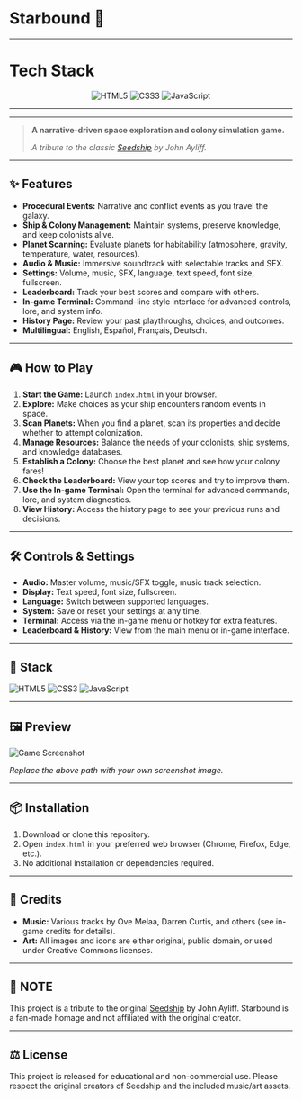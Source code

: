 # Starbound 🚀
---
# Tech Stack
<p align="center">
  <img src="https://img.shields.io/badge/HTML5-E34F26?style=for-the-badge&logo=html5&logoColor=white" alt="HTML5"/>
  <img src="https://img.shields.io/badge/CSS3-1572B6?style=for-the-badge&logo=css3&logoColor=white" alt="CSS3"/>
  <img src="https://img.shields.io/badge/JavaScript-F7DF1E?style=for-the-badge&logo=javascript&logoColor=black" alt="JavaScript"/>
</p>

---

---

> **A narrative-driven space exploration and colony simulation game.**
> 
> _A tribute to the classic [Seedship](https://www.seedshipgame.com/) by John Ayliff._

---

## ✨ Features

- **Procedural Events:** Narrative and conflict events as you travel the galaxy.
- **Ship & Colony Management:** Maintain systems, preserve knowledge, and keep colonists alive.
- **Planet Scanning:** Evaluate planets for habitability (atmosphere, gravity, temperature, water, resources).
- **Audio & Music:** Immersive soundtrack with selectable tracks and SFX.
- **Settings:** Volume, music, SFX, language, text speed, font size, fullscreen.
- **Leaderboard:** Track your best scores and compare with others.
- **In-game Terminal:** Command-line style interface for advanced controls, lore, and system info.
- **History Page:** Review your past playthroughs, choices, and outcomes.
- **Multilingual:** English, Español, Français, Deutsch.

---

## 🎮 How to Play

1. **Start the Game:** Launch `index.html` in your browser.
2. **Explore:** Make choices as your ship encounters random events in space.
3. **Scan Planets:** When you find a planet, scan its properties and decide whether to attempt colonization.
4. **Manage Resources:** Balance the needs of your colonists, ship systems, and knowledge databases.
5. **Establish a Colony:** Choose the best planet and see how your colony fares!
6. **Check the Leaderboard:** View your top scores and try to improve them.
7. **Use the In-game Terminal:** Open the terminal for advanced commands, lore, and system diagnostics.
8. **View History:** Access the history page to see your previous runs and decisions.

---

## 🛠️ Controls & Settings

- **Audio:** Master volume, music/SFX toggle, music track selection.
- **Display:** Text speed, font size, fullscreen.
- **Language:** Switch between supported languages.
- **System:** Save or reset your settings at any time.
- **Terminal:** Access via the in-game menu or hotkey for extra features.
- **Leaderboard & History:** View from the main menu or in-game interface.

---

## 🚀 Stack

<p>
  <img src="https://img.shields.io/badge/HTML5-E34F26?style=flat-square&logo=html5&logoColor=white" alt="HTML5"/>
  <img src="https://img.shields.io/badge/CSS3-1572B6?style=flat-square&logo=css3&logoColor=white" alt="CSS3"/>
  <img src="https://img.shields.io/badge/JavaScript-F7DF1E?style=flat-square&logo=javascript&logoColor=black" alt="JavaScript"/>
</p>

---

## 🖼️ Preview

![Game Screenshot](path/to/your/screenshot.png)

*Replace the above path with your own screenshot image.*

---

## 📦 Installation

1. Download or clone this repository.
2. Open `index.html` in your preferred web browser (Chrome, Firefox, Edge, etc.).
3. No additional installation or dependencies required.

---

## 🙏 Credits

- **Music:** Various tracks by Ove Melaa, Darren Curtis, and others (see in-game credits for details).
- **Art:** All images and icons are either original, public domain, or used under Creative Commons licenses.

---

## 📝 NOTE

This project is a tribute to the original [Seedship](https://www.seedshipgame.com/) by John Ayliff. Starbound is a fan-made homage and not affiliated with the original creator.

---

## ⚖️ License

This project is released for educational and non-commercial use. Please respect the original creators of Seedship and the included music/art assets.
